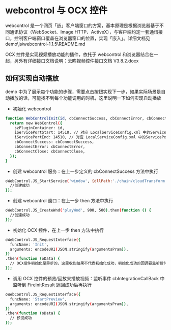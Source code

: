 # webcontrol 与 OCX 控件

webcontrol 是一个网页「嵌」客户端窗口的方案，基本原理是根据浏览器基于不同通讯协议（WebSocket、Image HTTP、ActiveX），与客户端约定一套通讯接口，控制客户端窗口覆盖在浏览器窗口的位置，实现「嵌入」。详细文档见 demo\js\webcontrol-1.1.5\README.md

OCX 控件是实现视频播放功能的插件，依托于 webcontrol 和浏览器结合在一起，另外有详细接口文档说明：云眸视频控件接口文档 V3.8.2.docx

## 如何实现自动播放

demo 中为了展示每个功能的步骤，需要点击按钮实现下一步，如果实际场景是自动播放的话，可能找不到每个功能调用的时机，这里说明一下如何实现自动播放

- 初始化 webcontrol

```bash
function WebControlInit(id, cbConnectSuccess, cbConnectError, cbConnectClose) {
  return new WebControl({
    szPluginContainer: id,
    iServicePortStart: 14510, // 对应 LocalServiceConfig.xml 中的ServicePortStart值
    iServicePortEnd: 14510, // 对应 LocalServiceConfig.xml 中的ServicePortEnd值
    cbConnectSuccess: cbConnectSuccess,
    cbConnectError: cbConnectError,
    cbConnectClose: cbConnectClose,
  });
}
```

- 创建 webcontrol 服务：在上一步定义的 cbConnectSuccess 方法中执行

```bash
oWebControl.JS_StartService('window', {dllPath:'./chain/cloudTransform.dll',}).then(function () {
  //创建成功
});
```

- 创建 webcontrol 窗口：在上一步 then 方法中执行

```bash
oWebControl.JS_CreateWnd('playWnd', 900, 500).then(function () {
  //创建成功
});
```

- 初始化 OCX 控件，在上一步 then 方法中执行

```bash
oWebControl.JS_RequestInterface({
  funcName: 'Init',
  arguments: encodeURI(JSON.stringify(argumentsPram)),
})
.then(function (oData) {
  // OCX控件初始化是异步的，这里收到结果不代表初始化成功，初始化成功的回调要监听控件返回的FireInitResult事件
});
```

- 调用 OCX 控件的预览/回放来播放视频：监听事件 cbIntegrationCallBack 中监听到 FireInitResult 返回成功后再执行

```bash
oWebControl.JS_RequestInterface({
  funcName: 'StartPreview',
  arguments: encodeURI(JSON.stringify(argumentsPram)),
})
.then(function (oData) {
  // 预览成功
});
```
